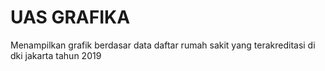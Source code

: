 # UAS GRAFIKA
Menampilkan grafik berdasar data daftar rumah sakit yang terakreditasi di dki jakarta tahun 2019

